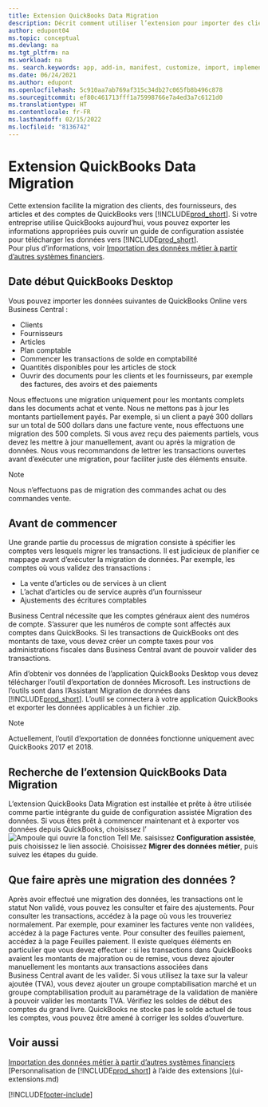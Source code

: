 ```yaml
---
title: Extension QuickBooks Data Migration
description: Décrit comment utiliser l’extension pour importer des clients, des fournisseurs, des articles, et des comptes de QuickBooks Desktop dans Business Central.
author: edupont04
ms.topic: conceptual
ms.devlang: na
ms.tgt_pltfrm: na
ms.workload: na
ms. search.keywords: app, add-in, manifest, customize, import, implement
ms.date: 06/24/2021
ms.author: edupont
ms.openlocfilehash: 5c910aa7ab769af315c34db27c065fb8b496c878
ms.sourcegitcommit: ef80c461713fff1a75998766e7a4ed3a7c6121d0
ms.translationtype: HT
ms.contentlocale: fr-FR
ms.lasthandoff: 02/15/2022
ms.locfileid: "8136742"
---
```

# <a name="the-quickbooks-data-migration-extension"></a>Extension QuickBooks Data Migration

Cette extension facilite la migration des clients, des fournisseurs, des articles et des comptes de QuickBooks vers [!INCLUDE[prod_short](includes/prod_short.md)]. Si votre entreprise utilise QuickBooks aujourd’hui, vous pouvez exporter les informations appropriées puis ouvrir un guide de configuration assistée pour télécharger les données vers [!INCLUDE[prod_short](includes/prod_short.md)].  
Pour plus d’informations, voir [Importation des données métier à partir d’autres systèmes financiers](across-import-data-configuration-packages.md).

## <a name="data-from-quickbooks-desktop"></a>Date début QuickBooks Desktop

Vous pouvez importer les données suivantes de QuickBooks Online vers Business Central :

- Clients  
- Fournisseurs  
- Articles  
- Plan comptable  
- Commencer les transactions de solde en comptabilité  
- Quantités disponibles pour les articles de stock  
- Ouvrir des documents pour les clients et les fournisseurs, par exemple des factures, des avoirs et des paiements  

Nous effectuons une migration uniquement pour les montants complets dans les documents achat et vente. Nous ne mettons pas à jour les montants partiellement payés. Par exemple, si un client a payé 300 dollars sur un total de 500 dollars dans une facture vente, nous effectuons une migration des 500 complets. Si vous avez reçu des paiements partiels, vous devez les mettre à jour manuellement, avant ou après la migration de données. Nous vous recommandons de lettrer les transactions ouvertes avant d’exécuter une migration, pour faciliter juste des éléments ensuite.

> [!NOTE]
> Nous n’effectuons pas de migration des commandes achat ou des commandes vente.

## <a name="before-you-start"></a>Avant de commencer

Une grande partie du processus de migration consiste à spécifier les comptes vers lesquels migrer les transactions. Il est judicieux de planifier ce mappage avant d’exécuter la migration de données. Par exemple, les comptes où vous validez des transactions :

- La vente d’articles ou de services à un client  
- L’achat d’articles ou de service auprès d’un fournisseur  
- Ajustements des écritures comptables  

Business Central nécessite que les comptes généraux aient des numéros de compte. S’assurer que les numéros de compte sont affectés aux comptes dans QuickBooks.
Si les transactions de QuickBooks ont des montants de taxe, vous devez créer un compte taxes pour vos administrations fiscales dans Business Central avant de pouvoir valider des transactions.

Afin d’obtenir vos données de l’application QuickBooks Desktop vous devez télécharger l’outil d’exportation de données Microsoft.  Les instructions de l’outils sont dans l’Assistant Migration de données dans [!INCLUDE[prod_short](includes/prod_short.md)]. L’outil se connectera à votre application QuickBooks et exporter les données applicables à un fichier .zip.  

> [!NOTE]
> Actuellement, l’outil d’exportation de données fonctionne uniquement avec QuickBooks 2017 et 2018.

## <a name="finding-the-quickbooks-data-migration-extension"></a>Recherche de l’extension QuickBooks Data Migration

L’extension QuickBooks Data Migration est installée et prête à être utilisée comme partie intégrante du guide de configuration assistée Migration des données. Si vous êtes prêt à commencer maintenant et à exporter vos données depuis QuickBooks, choisissez l’![Ampoule qui ouvre la fonction Tell Me.](media/ui-search/search_small.png "Dites-moi ce que vous voulez faire") saisissez **Configuration assistée**, puis choisissez le lien associé. Choisissez **Migrer des données métier**, puis suivez les étapes du guide.  

## <a name="what-do-i-do-after-i-migrate-data"></a>Que faire après une migration des données ?

Après avoir effectué une migration des données, les transactions ont le statut Non validé, vous pouvez les consulter et faire des ajustements. Pour consulter les transactions, accédez à la page où vous les trouveriez normalement. Par exemple, pour examiner les factures vente non validées, accédez à la page Factures vente. Pour consulter des feuilles paiement, accédez à la page Feuilles paiement.
Il existe quelques éléments en particulier que vous devez effectuer : si les transactions dans QuickBooks avaient les montants de majoration ou de remise, vous devez ajouter manuellement les montants aux transactions associées dans Business Central avant de les valider.
Si vous utilisez la taxe sur la valeur ajoutée (TVA), vous devez ajouter un groupe comptabilisation marché et un groupe comptabilisation produit au paramétrage de la validation de manière à pouvoir valider les montants TVA.
Vérifiez les soldes de début des comptes du grand livre. QuickBooks ne stocke pas le solde actuel de tous les comptes, vous pouvez être amené à corriger les soldes d’ouverture.

## <a name="see-also"></a>Voir aussi

[Importation des données métier à partir d’autres systèmes financiers](across-import-data-configuration-packages.md)  
[Personnalisation de [!INCLUDE[prod_short](includes/prod_short.md)] à l’aide des extensions ](ui-extensions.md)  


[!INCLUDE[footer-include](includes/footer-banner.md)]